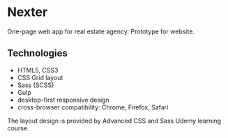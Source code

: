 # Nexter

One-page web app for real estate agency.
Prototype for website.

## Technologies

- HTML5, CSS3
- CSS Grid layout
- Sass (SCSS)
- Gulp
- desktop-first responsive design
- cross-browser compatibility: Chrome, Firefox, Safari

The layout design is provided by Advanced CSS and Sass Udemy learning course.
